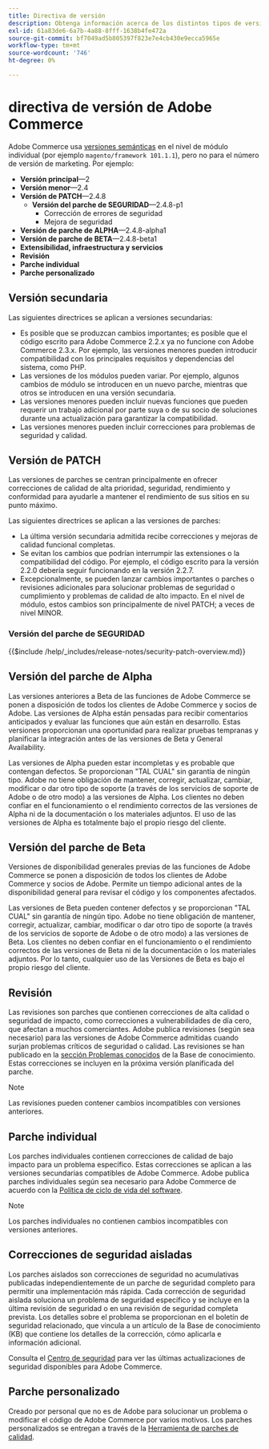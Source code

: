 ```yaml
---
title: Directiva de versión
description: Obtenga información acerca de los distintos tipos de versiones de Adobe Commerce.
exl-id: 61a83de6-6a7b-4a88-8fff-1638b4fe472a
source-git-commit: bf7049ad5b805397f823e7e4cb430e9ecca5965e
workflow-type: tm+mt
source-wordcount: '746'
ht-degree: 0%

---
```


# directiva de versión de Adobe Commerce

Adobe Commerce usa [versiones semánticas](https://semver.org/) en el nivel de módulo individual (por ejemplo `magento/framework 101.1.1`), pero no para el número de versión de marketing. Por ejemplo:

- **Versión principal**—2
- **Versión menor**—2.4
- **Versión de PATCH**—2.4.8
   - **Versión del parche de SEGURIDAD**—2.4.8-p1
      - Corrección de errores de seguridad
      - Mejora de seguridad
- **Versión de parche de ALPHA**—2.4.8-alpha1
- **Versión de parche de BETA**—2.4.8-beta1
- **Extensibilidad, infraestructura y servicios**
- **Revisión**
- **Parche individual**
- **Parche personalizado**

## Versión secundaria

Las siguientes directrices se aplican a versiones secundarias:

- Es posible que se produzcan cambios importantes; es posible que el código escrito para Adobe Commerce 2.2.x ya no funcione con Adobe Commerce 2.3.x. Por ejemplo, las versiones menores pueden introducir compatibilidad con los principales requisitos y dependencias del sistema, como PHP.
- Las versiones de los módulos pueden variar. Por ejemplo, algunos cambios de módulo se introducen en un nuevo parche, mientras que otros se introducen en una versión secundaria.
- Las versiones menores pueden incluir nuevas funciones que pueden requerir un trabajo adicional por parte suya o de su socio de soluciones durante una actualización para garantizar la compatibilidad.
- Las versiones menores pueden incluir correcciones para problemas de seguridad y calidad.

## Versión de PATCH

Las versiones de parches se centran principalmente en ofrecer correcciones de calidad de alta prioridad, seguridad, rendimiento y conformidad para ayudarle a mantener el rendimiento de sus sitios en su punto máximo.

Las siguientes directrices se aplican a las versiones de parches:

- La última versión secundaria admitida recibe correcciones y mejoras de calidad funcional completas.
- Se evitan los cambios que podrían interrumpir las extensiones o la compatibilidad del código. Por ejemplo, el código escrito para la versión 2.2.0 debería seguir funcionando en la versión 2.2.7.
- Excepcionalmente, se pueden lanzar cambios importantes o parches o revisiones adicionales para solucionar problemas de seguridad o cumplimiento y problemas de calidad de alto impacto. En el nivel de módulo, estos cambios son principalmente de nivel PATCH; a veces de nivel MINOR.

### Versión del parche de SEGURIDAD

{{$include /help/_includes/release-notes/security-patch-overview.md}}

## Versión del parche de Alpha

Las versiones anteriores a Beta de las funciones de Adobe Commerce se ponen a disposición de todos los clientes de Adobe Commerce y socios de Adobe. Las versiones de Alpha están pensadas para recibir comentarios anticipados y evaluar las funciones que aún están en desarrollo. Estas versiones proporcionan una oportunidad para realizar pruebas tempranas y planificar la integración antes de las versiones de Beta y General Availability.

Las versiones de Alpha pueden estar incompletas y es probable que contengan defectos. Se proporcionan &quot;TAL CUAL&quot; sin garantía de ningún tipo. Adobe no tiene obligación de mantener, corregir, actualizar, cambiar, modificar o dar otro tipo de soporte (a través de los servicios de soporte de Adobe o de otro modo) a las versiones de Alpha. Los clientes no deben confiar en el funcionamiento o el rendimiento correctos de las versiones de Alpha ni de la documentación o los materiales adjuntos. El uso de las versiones de Alpha es totalmente bajo el propio riesgo del cliente.

## Versión del parche de Beta

Versiones de disponibilidad generales previas de las funciones de Adobe Commerce se ponen a disposición de todos los clientes de Adobe Commerce y socios de Adobe. Permite un tiempo adicional antes de la disponibilidad general para revisar el código y los componentes afectados.

Las versiones de Beta pueden contener defectos y se proporcionan &quot;TAL CUAL&quot; sin garantía de ningún tipo. Adobe no tiene obligación de mantener, corregir, actualizar, cambiar, modificar o dar otro tipo de soporte (a través de los servicios de soporte de Adobe o de otro modo) a las versiones de Beta. Los clientes no deben confiar en el funcionamiento o el rendimiento correctos de las versiones de Beta ni de la documentación o los materiales adjuntos. Por lo tanto, cualquier uso de las Versiones de Beta es bajo el propio riesgo del cliente.

## Revisión

Las revisiones son parches que contienen correcciones de alta calidad o seguridad de impacto, como correcciones a vulnerabilidades de día cero, que afectan a muchos comerciantes. Adobe publica revisiones (según sea necesario) para las versiones de Adobe Commerce admitidas cuando surjan problemas críticos de seguridad o calidad. Las revisiones se han publicado en la [sección Problemas conocidos](https://support.magento.com/hc/en-us/sections/360003869892-Known-issues-patches-attached-) de la Base de conocimiento. Estas correcciones se incluyen en la próxima versión planificada del parche.

>[!NOTE]
>
>Las revisiones pueden contener cambios incompatibles con versiones anteriores.

## Parche individual

Los parches individuales contienen correcciones de calidad de bajo impacto para un problema específico. Estas correcciones se aplican a las versiones secundarias compatibles de Adobe Commerce. Adobe publica parches individuales según sea necesario para Adobe Commerce de acuerdo con la [Política de ciclo de vida del software](https://www.adobe.com/content/dam/cc/en/legal/terms/enterprise/pdfs/Adobe-Commerce-Software-Lifecycle-Policy.pdf).

>[!NOTE]
>
>Los parches individuales no contienen cambios incompatibles con versiones anteriores.

## Correcciones de seguridad aisladas

Los parches aislados son correcciones de seguridad no acumulativas publicadas independientemente de un parche de seguridad completo para permitir una implementación más rápida. Cada corrección de seguridad aislada soluciona un problema de seguridad específico y se incluye en la última revisión de seguridad o en una revisión de seguridad completa prevista. Los detalles sobre el problema se proporcionan en el boletín de seguridad relacionado, que vincula a un artículo de la Base de conocimiento (KB) que contiene los detalles de la corrección, cómo aplicarla e información adicional.

Consulta el [Centro de seguridad](https://helpx.adobe.com/security/products/magento.html) para ver las últimas actualizaciones de seguridad disponibles para Adobe Commerce.

## Parche personalizado

Creado por personal que no es de Adobe para solucionar un problema o modificar el código de Adobe Commerce por varios motivos. Los parches personalizados se entregan a través de la [Herramienta de parches de calidad](https://experienceleague.adobe.com/en/docs/commerce-operations/tools/quality-patches-tool/usage).

<!-- Last updated from includes: 2025-10-09 22:53:22 -->
